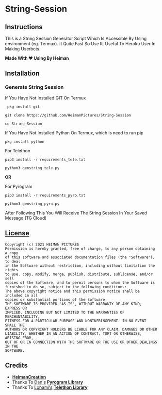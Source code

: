 # String-Session

## Instructions

This is a String Session Generator Script Which Is Accessible By Using environment (eg. Termux). It Quite Fast So Use It. Useful To Heroku User In Making Userbots.

<b>Made With ❤️ Using By Heiman</b>

## Installation

### Generate String Session

If You Have Not Installed GIT On Termux


```
 pkg install git 
```
```
git clone https://github.com/HeimanPictures/String-Session
```
```
cd String-Session
```
If You Have Not Installed Python On Termux, which is need to run pip

```
pkg install python 
```
For Telethon
```
pip3 install -r requirements_tele.txt
```
```
python3 genstring_tele.py
```
<b>OR</b>

For Pyrogram 
```
pip3 install -r requirements_pyro.txt
```
```
python3 genstring_pyro.py
```

   After Following This You Will Receive The String Session In Your Saved Message (TG Cloud)


## [License](./LICENSE)

```
Copyright (c) 2021 HEIMAN PICTURES
Permission is hereby granted, free of charge, to any person obtaining a copy
of this software and associated documentation files (the "Software"), to deal
in the Software without restriction, including without limitation the rights
to use, copy, modify, merge, publish, distribute, sublicense, and/or sell
copies of the Software, and to permit persons to whom the Software is
furnished to do so, subject to the following conditions:
The above copyright notice and this permission notice shall be included in all
copies or substantial portions of the Software.
THE SOFTWARE IS PROVIDED "AS IS", WITHOUT WARRANTY OF ANY KIND, EXPRESS OR
IMPLIED, INCLUDING BUT NOT LIMITED TO THE WARRANTIES OF MERCHANTABILITY,
FITNESS FOR A PARTICULAR PURPOSE AND NONINFRINGEMENT. IN NO EVENT SHALL THE
AUTHORS OR COPYRIGHT HOLDERS BE LIABLE FOR ANY CLAIM, DAMAGES OR OTHER
LIABILITY, WHETHER IN AN ACTION OF CONTRACT, TORT OR OTHERWISE, ARISING FROM,
OUT OF OR IN CONNECTION WITH THE SOFTWARE OR THE USE OR OTHER DEALINGS IN THE
SOFTWARE.
```

## Credits

- <b>[HeimanCreation](https://telegram.dog/HeimanCreation)</b>
- Thanks To [Dan's](https://github.com/delivrance) <b>[Pyrogram Library](https://github.com/pyrogram/pyrogram)</b>
- Thanks To [Lonami's](https://github.com/Lonami) <b>[Telethon Library](https://github.com/LonamiWebs/Telethon)</b>
